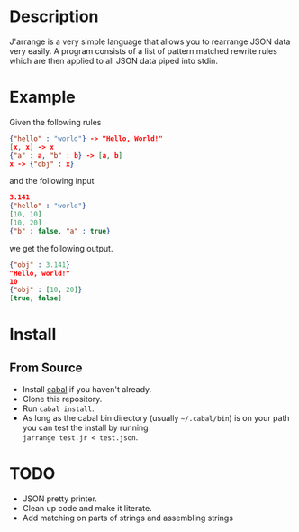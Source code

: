 # Description
J'arrange is a very simple language that allows you to rearrange JSON data very
easily.
A program consists of a list of pattern matched rewrite rules which are then
applied to all JSON data piped into stdin.
# Example
Given the following rules
``` json
{"hello" : "world"} -> "Hello, World!"
[x, x] -> x
{"a" : a, "b" : b} -> [a, b]
x -> {"obj" : x}
```
and the following input
``` json
3.141
{"hello" : "world"}
[10, 10]
[10, 20]
{"b" : false, "a" : true}
```
we get the following output.
``` json
{"obj" : 3.141}
"Hello, world!"
10
{"obj" : [10, 20]}
[true, false]
```
# Install
## From Source
+ Install [cabal](https://www.haskell.org/cabal/) if you haven't already.
+ Clone this repository.
+ Run `cabal install`.
+ As long as the cabal bin directory (usually `~/.cabal/bin`) is on your path you can test the install by running <br>
`jarrange test.jr < test.json`.

# TODO
+ JSON pretty printer.
+ Clean up code and make it literate.
+ Add matching on parts of strings and assembling strings
